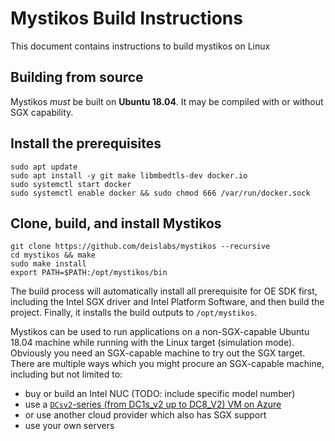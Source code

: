 # Mystikos Build Instructions

This document contains instructions to build mystikos on Linux

## Building from source

Mystikos *must* be built on **Ubuntu 18.04**. It may be compiled with or
without SGX capability.

## Install the prerequisites

```
sudo apt update
sudo apt install -y git make libmbedtls-dev docker.io
sudo systemctl start docker
sudo systemctl enable docker && sudo chmod 666 /var/run/docker.sock
```

## Clone, build, and install Mystikos

```
git clone https://github.com/deislabs/mystikos --recursive
cd mystikos && make
sudo make install
export PATH=$PATH:/opt/mystikos/bin
```

The build process will automatically install all prerequisite for OE SDK first,
including the Intel SGX driver and Intel Platform Software, and then build the
project. Finally, it installs the build outputs to `/opt/mystikos`.

Mystikos can be used to run applications on a non-SGX-capable Ubuntu 18.04
machine while running with the Linux target (simulation mode). Obviously you
need an SGX-capable machine to try out the SGX target. There are multiple ways
which you might procure an SGX-capable machine, including but not limited to:
- buy or build an Intel NUC (TODO: include specific model number)
- use a [`DCsv2`-series (from DC1s_v2 up to DC8_V2) VM on Azure](https://aka.ms/accgetstarted)
- or use another cloud provider which also has SGX support
- use your own servers
